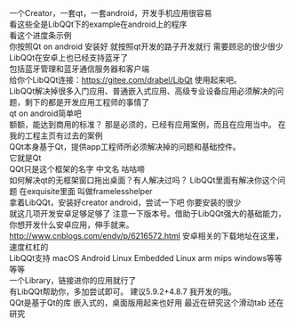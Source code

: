 一个Creator，一套qt，一套android，开发手机应用很容易  
看这些全是LibQQt下的example在android上的程序  
看这个进度条示例    
你按照Qt on android 安装好 就按照qt开发的路子开发就行 需要顾忌的很少很少  
LibQQt在安卓上也已经支持蓝牙了   
包括蓝牙管理和蓝牙通信服务器和客户端   
给你个LibQQt连接：https://gitee.com/drabel/LibQt 使用起来吧。   
LibQQt解决掉很多入门应用、普通嵌入式应用、高级专业设备应用必须解决的问题，剩下的都是开发应用工程师的事情了   
qt on android简单吧   
额额，能达到商用的标准？
那是必须的，已经有应用案例，而且在应用当中。
在我的工程主页有过去的案例   
QQt本身基于Qt，提供app工程师所必须解决掉的问题和基础控件。   
它就是Qt  
QQt只是这个框架的名字 中文名 咕咕啼   
如何解决qt的无框架窗口拖出桌面？有人解决过吗？
LibQQt里面有解决你这个问题 在exquisite里面 叫做framelesshelper  
拿着LibQQt，安装好creator android，尝试一下吧 你要安装的很少  
就这几项开发安卓足够足够了 注意一下版本号。借助于LibQQt强大的基础能力，你想开发什么安卓应用，伸手就来。    
http://www.cnblogs.com/endv/p/6216572.html 安卓相关的下载地址在这里，速度杠杠的  
LibQQt支持 macOS Android Linux Embedded Linux arm mips windows等等等等   
一个Library，链接进你的应用就行了   
有LibQQt帮助你，多加尝试即可。   建议5.9.2+4.8.7  我开发的哦。   
QQt是基于Qt的库 嵌入式的，桌面版用起来也好用
最近在研究这个滑动tab 还在研究




